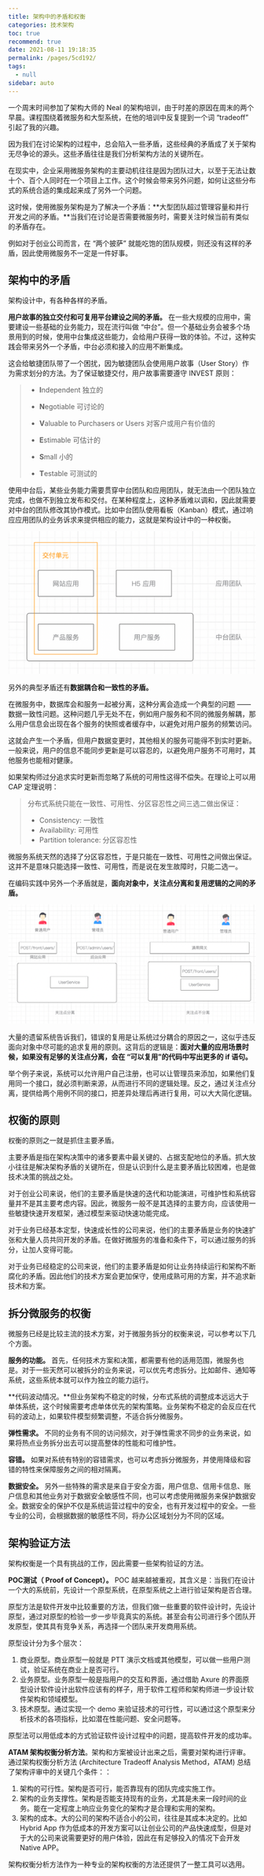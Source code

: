 ```yaml
---
title: 架构中的矛盾和权衡
categories: 技术架构
toc: true
recommend: true
date: 2021-08-11 19:18:35
permalink: /pages/5cd192/
tags: 
  - null
sidebar: auto
---
```


一个周末时间参加了架构大师的 Neal 的架构培训，由于时差的原因在周末的两个早晨。课程围绕着微服务和大型系统，在他的培训中反复提到一个词 “tradeoff” 引起了我的兴趣。

因为我们在讨论架构的过程中，总会陷入一些矛盾，这些经典的矛盾成了关于架构无尽争论的源头。这些矛盾往往是我们分析架构方法的关键所在。

在现实中，企业采用微服务架构的主要动机往往是因为团队过大，以至于无法让数十个、百个人同时在一个项目上工作。这个时候会带来另外问题，如何让这些分布式的系统合适的集成起来成了另外一个问题。

这时候，使用微服务架构是为了解决一个矛盾：**大型团队超过管理容量和并行开发之间的矛盾。**当我们在讨论是否需要微服务时，需要关注时候当前有类似的矛盾存在。

例如对于创业公司而言，在 “两个披萨” 就能吃饱的团队规模，则还没有这样的矛盾，因此使用微服务不一定是一件好事。

## 架构中的矛盾

架构设计中，有各种各样的矛盾。

**用户故事的独立交付和可复用平台建设之间的矛盾。** 在一些大规模的应用中，需要建设一些基础的业务能力，现在流行叫做 “中台”。但一个基础业务会被多个场景用到的时候，使用中台集成这些能力，会给用户获得一致的体验。不过，这种实践会带来另外一个矛盾，中台必须和接入的应用不断集成。

这会给敏捷团队带了一个困扰，因为敏捷团队会使用用户故事（User Story）作为需求划分的方法。为了保证敏捷交付，用户故事需要遵守 INVEST 原则：

> - **I**ndependent 独立的
>
> - **N**egotiable 可讨论的
>
> - **V**aluable to Purchasers or Users 对客户或用户有价值的
>
> - **E**stimable 可估计的
>
> - **S**mall 小的
>
> - **T**estable 可测试的

使用中台后，某些业务能力需要贯穿中台团队和应用团队，就无法由一个团队独立完成，也做不到独立发布和交付。在某种程度上，这种矛盾难以调和，因此就需要对中台的团队修改其协作模式。比如中台团队使用看板（Kanban）模式，通过响应应用团队的业务诉求来提供相应的能力，这就是架构设计中的一种权衡。

<img src="tradeoffs-of-architecture/image-20210429135537319.png" alt="image-20210429135537319" style="zoom:50%;" />

另外的典型矛盾还有**数据耦合和一致性的矛盾。**

在微服务中，数据库会和服务一起被分离，这种分离会造成一个典型的问题 —— 数据一致性问题。这种问题几乎无处不在，例如用户服务和不同的微服务解耦，那么用户信息会出现在各个服务的快照或者缓存中，以避免对用户服务的频繁访问。

这就会产生一个矛盾，但用户数据变更时，其他相关的服务可能得不到实时更新。一般来说，用户的信息不能同步更新是可以容忍的，以避免用户服务不可用时，其他服务也能相对健康。

如果架构师过分追求实时更新而忽略了系统的可用性这得不偿失。在理论上可以用 CAP 定理说明：

>  分布式系统只能在一致性、可用性、分区容忍性之间三选二做出保证：
>
> - Consistency: 一致性
> - Availability: 可用性
> - Partition tolerance: 分区容忍性

微服务系统天然的选择了分区容忍性，于是只能在一致性、可用性之间做出保证。这并不是意味只能选择一致性、可用性，而是说在发生故障时，只能二选一。

在编码实践中另外一个矛盾就是，**面向对象中，关注点分离和复用逻辑的之间的矛盾。**

<img src="tradeoffs-of-architecture/image-20210429140442325.png" alt="image-20210429140442325" style="zoom:50%;" />

大量的遗留系统告诉我们，错误的复用是让系统过分耦合的原因之一，这似乎违反面向对象中尽可能的追求复用的原则。这背后的逻辑是：**面对大量的应用场景时候，如果没有足够的关注点分离，会在 “可以复用”的代码中写出更多的 if 语句。**

举个例子来说，系统可以允许用户自己注册，也可以让管理员来添加，如果他们复用同一个接口，就必须判断来源，从而进行不同的逻辑处理。反之，通过关注点分离，提供给两个用例不同的接口，把差异处理后再进行复用，可以大大简化逻辑。

## 权衡的原则

权衡的原则之一就是抓住主要矛盾。

主要矛盾是指在架构决策中的诸多要素中最关键的、占据支配地位的矛盾。抓大放小往往是解决架构矛盾的关键所在，但是认识到什么是主要矛盾比较困难，也是做技术决策的挑战之处。

对于创业公司来说，他们的主要矛盾是快速的迭代和功能演进，可维护性和系统容量并不是其主要考虑内容。因此，微服务一般不是其选择的主要方向，应该使用一些敏捷快速开发框架，通过模型来驱动快速功能完成。

对于业务已经基本定型，快速成长性的公司来说，他们的主要矛盾是业务的快速扩张和大量人员共同开发的矛盾。在做好微服务的准备和条件下，可以通过服务的拆分，让加人变得可能。

对于业务已经稳定的公司来说，他们的主要矛盾是如何让业务持续运行和架构不断腐化的矛盾。因此他们的技术方案会更加保守，使用成熟可用的方案，并不追求新技术和方案。

## 拆分微服务的权衡

微服务已经是比较主流的技术方案，对于微服务拆分的权衡来说，可以参考以下几个方面。

**服务的功能。** 首先，任何技术方案和决策，都需要有他的适用范围，微服务也是。对于一些天然可以被拆分的业务来说，可以优先考虑拆分。比如邮件、通知等系统，这些系统本就可以作为独立的能力运行。

**代码波动情况。**但业务架构不稳定的时候，分布式系统的调整成本远远大于单体系统，这个时候需要考虑单体优先的架构策略。业务架构不稳定的会反应在代码的波动上，如果软件模型频繁调整，不适合拆分微服务。

**弹性需求。** 不同的业务有不同的访问频次，对于弹性需求不同步的业务来说，如果将热点业务拆分出去可以提高整体的性能和可维护性。

**容错。**  如果对系统有特别的容错需求，也可以考虑拆分微服务，并使用降级和容错的特性来保障服务之间的相对隔离。

**数据安全。**  另外一些特殊的需求是来自于安全方面，用户信息、信用卡信息、账户信息和其他业务对于数据安全敏感性不同，也可以考虑使用微服务来保护数据安全。数据安全的保护不仅是系统运营过程中的安全，也有开发过程中的安全。一些专业的公司，会根据数据的敏感性不同，将办公区域划分为不同的区域。

## 架构验证方法

架构权衡是一个具有挑战的工作，因此需要一些架构验证的方法。

**POC测试（ Proof of Concept）。** POC 越来越被重视，其含义是：当我们在设计一个大的系统前，先设计一个原型系统，在原型系统之上进行验证架构是否合理。

原型方法是软件开发中比较重要的方法，但我们做一些重要的软件设计时，先设计原型，通过对原型的检验一步一步毕竟真实的系统。甚至会有公司进行多个团队开发原型，使其具有竞争关系，再选择一个团队来开发商用系统。

原型设计分为多个层次：

1. 商业原型。商业原型一般就是 PTT 演示文档或其他模型，可以做一些用户测试，验证系统在商业上是否可行。
2. 业务原型。业务原型一般是指用户的交互和界面，通过借助 Axure 的界面原型设计软件设计出软件应该有的样子，用于软件工程师和架构师进一步设计软件架构和领域模型。
3. 技术原型。通过实现一个 demo 来验证技术的可行性，可以通过这个原型来分析技术的各项指标，比如潜在性能问题、安全问题等。

原型法可以用低成本的方式验证软件设计过程中的问题，提高软件开发的成功率。

**ATAM 架构权衡分析方法**。架构和方案被设计出来之后，需要对架构进行评审。通过架构权衡分析方法 (Architecture Tradeoff Analysis Method，ATAM) 总结了架构评审中的关键几个条件：：

1. 架构的可行性。架构是否可行，能否靠现有的团队完成实施工作。
2. 架构的业务支撑性。架构是否能支持现有的业务，尤其是未来一段时间的业务。能在一定程度上响应业务变化的架构才是合理和实用的架构。
3. 架构的成本。大的公司的架构不适合小的公司，往往是其成本决定的。比如 Hybrid App 作为低成本的开发方案可以让创业公司的产品快速成型，但是对于大的公司来说需要更好的用户体验，因此在有足够投入的情况下会开发 Native APP。

架构权衡分析方法作为一种专业的架构权衡的方法还提供了一整工具可以选用。
